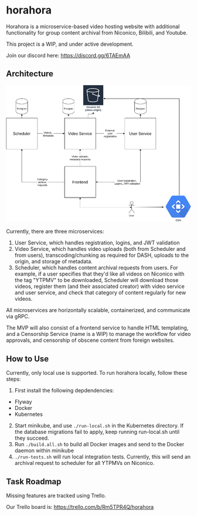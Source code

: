# horahora
Horahora is a microservice-based video hosting website with additional functionality for group content archival from Niconico, Bilibili, and Youtube.

This project is a WIP, and under active development. 

Join our discord here: https://discord.gg/6TAEmAA

## Architecture
![](Architectural_Drawing.png)

Currently, there are three microservices:
1. User Service, which handles registration, logins, and JWT validation
2. Video Service, which handles video uploads (both from Scheduler and from users), transcoding/chunking as required for DASH, uploads to the origin, and storage of metadata.
3. Scheduler, which handles content archival requests from users. For example, if a user specifies that they'd like all videos on Niconico with the tag "YTPMV" to be downloaded, Scheduler will download those videos, register them (and their associated creator) with video service and user service, and check that category of content regularly for new videos.

All microservices are horizontally scalable, containerized, and communicate via gRPC.

The MVP will also consist of a frontend service to handle HTML templating, and a Censorship Service (name is a WIP) to manage the workflow for video approvals, and censorship of obscene content from foreign websites.  

## How to Use
Currently, only local use is supported.
To run horahora locally, follow these steps:
1. First install the following depdendencies:
  - Flyway
  - Docker
  - Kubernetes

2. Start minikube, and use `./run-local.sh` in the Kubernetes directory. If the database migrations fail to apply, keep running run-local.sh until they succeed.
3. Run `./build.all.sh` to build all Docker images and send to the Docker daemon within minikube
4. `./run-tests.sh` will run local integration tests. Currently, this will send an archival request to scheduler for all YTPMVs on Niconico.

## Task Roadmap
Missing features are tracked using Trello.

Our Trello board is:
https://trello.com/b/Rm5TPR4Q/horahora



